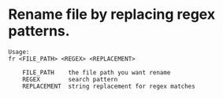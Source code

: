 # Rename file by replacing regex patterns.

```
Usage:
fr <FILE_PATH> <REGEX> <REPLACEMENT>

    FILE_PATH    the file path you want rename
    REGEX        search pattern
    REPLACEMENT  string replacement for regex matches
```
